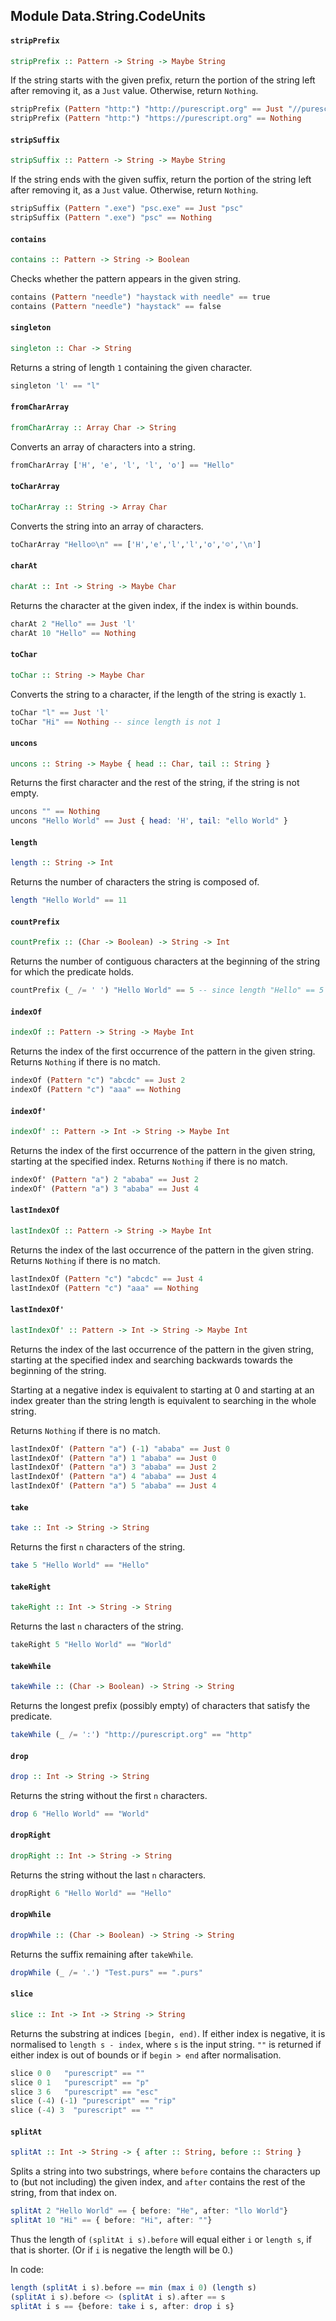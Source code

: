 ## Module Data.String.CodeUnits

#### `stripPrefix`

``` purescript
stripPrefix :: Pattern -> String -> Maybe String
```

If the string starts with the given prefix, return the portion of the
string left after removing it, as a `Just` value. Otherwise, return `Nothing`.

```purescript
stripPrefix (Pattern "http:") "http://purescript.org" == Just "//purescript.org"
stripPrefix (Pattern "http:") "https://purescript.org" == Nothing
```

#### `stripSuffix`

``` purescript
stripSuffix :: Pattern -> String -> Maybe String
```

If the string ends with the given suffix, return the portion of the
string left after removing it, as a `Just` value. Otherwise, return
`Nothing`.

```purescript
stripSuffix (Pattern ".exe") "psc.exe" == Just "psc"
stripSuffix (Pattern ".exe") "psc" == Nothing
```

#### `contains`

``` purescript
contains :: Pattern -> String -> Boolean
```

Checks whether the pattern appears in the given string.

```purescript
contains (Pattern "needle") "haystack with needle" == true
contains (Pattern "needle") "haystack" == false
```

#### `singleton`

``` purescript
singleton :: Char -> String
```

Returns a string of length `1` containing the given character.

```purescript
singleton 'l' == "l"
```


#### `fromCharArray`

``` purescript
fromCharArray :: Array Char -> String
```

Converts an array of characters into a string.

```purescript
fromCharArray ['H', 'e', 'l', 'l', 'o'] == "Hello"
```

#### `toCharArray`

``` purescript
toCharArray :: String -> Array Char
```

Converts the string into an array of characters.

```purescript
toCharArray "Hello☺\n" == ['H','e','l','l','o','☺','\n']
```

#### `charAt`

``` purescript
charAt :: Int -> String -> Maybe Char
```

Returns the character at the given index, if the index is within bounds.

```purescript
charAt 2 "Hello" == Just 'l'
charAt 10 "Hello" == Nothing
```


#### `toChar`

``` purescript
toChar :: String -> Maybe Char
```

Converts the string to a character, if the length of the string is
exactly `1`.

```purescript
toChar "l" == Just 'l'
toChar "Hi" == Nothing -- since length is not 1
```

#### `uncons`

``` purescript
uncons :: String -> Maybe { head :: Char, tail :: String }
```

Returns the first character and the rest of the string,
if the string is not empty.

```purescript
uncons "" == Nothing
uncons "Hello World" == Just { head: 'H', tail: "ello World" }
```


#### `length`

``` purescript
length :: String -> Int
```

Returns the number of characters the string is composed of.

```purescript
length "Hello World" == 11
```


#### `countPrefix`

``` purescript
countPrefix :: (Char -> Boolean) -> String -> Int
```

Returns the number of contiguous characters at the beginning
of the string for which the predicate holds.

```purescript
countPrefix (_ /= ' ') "Hello World" == 5 -- since length "Hello" == 5
```


#### `indexOf`

``` purescript
indexOf :: Pattern -> String -> Maybe Int
```

Returns the index of the first occurrence of the pattern in the
given string. Returns `Nothing` if there is no match.

```purescript
indexOf (Pattern "c") "abcdc" == Just 2
indexOf (Pattern "c") "aaa" == Nothing
```


#### `indexOf'`

``` purescript
indexOf' :: Pattern -> Int -> String -> Maybe Int
```

Returns the index of the first occurrence of the pattern in the
given string, starting at the specified index. Returns `Nothing` if there is
no match.

```purescript
indexOf' (Pattern "a") 2 "ababa" == Just 2
indexOf' (Pattern "a") 3 "ababa" == Just 4
```


#### `lastIndexOf`

``` purescript
lastIndexOf :: Pattern -> String -> Maybe Int
```

Returns the index of the last occurrence of the pattern in the
given string. Returns `Nothing` if there is no match.

```purescript
lastIndexOf (Pattern "c") "abcdc" == Just 4
lastIndexOf (Pattern "c") "aaa" == Nothing
```


#### `lastIndexOf'`

``` purescript
lastIndexOf' :: Pattern -> Int -> String -> Maybe Int
```

Returns the index of the last occurrence of the pattern in the
given string, starting at the specified index and searching
backwards towards the beginning of the string.

Starting at a negative index is equivalent to starting at 0 and
starting at an index greater than the string length is equivalent
to searching in the whole string.

Returns `Nothing` if there is no match.

```purescript
lastIndexOf' (Pattern "a") (-1) "ababa" == Just 0
lastIndexOf' (Pattern "a") 1 "ababa" == Just 0
lastIndexOf' (Pattern "a") 3 "ababa" == Just 2
lastIndexOf' (Pattern "a") 4 "ababa" == Just 4
lastIndexOf' (Pattern "a") 5 "ababa" == Just 4
```


#### `take`

``` purescript
take :: Int -> String -> String
```

Returns the first `n` characters of the string.

```purescript
take 5 "Hello World" == "Hello"
```


#### `takeRight`

``` purescript
takeRight :: Int -> String -> String
```

Returns the last `n` characters of the string.

```purescript
takeRight 5 "Hello World" == "World"
```


#### `takeWhile`

``` purescript
takeWhile :: (Char -> Boolean) -> String -> String
```

Returns the longest prefix (possibly empty) of characters that satisfy
the predicate.

```purescript
takeWhile (_ /= ':') "http://purescript.org" == "http"
```


#### `drop`

``` purescript
drop :: Int -> String -> String
```

Returns the string without the first `n` characters.

```purescript
drop 6 "Hello World" == "World"
```


#### `dropRight`

``` purescript
dropRight :: Int -> String -> String
```

Returns the string without the last `n` characters.

```purescript
dropRight 6 "Hello World" == "Hello"
```


#### `dropWhile`

``` purescript
dropWhile :: (Char -> Boolean) -> String -> String
```

Returns the suffix remaining after `takeWhile`.

```purescript
dropWhile (_ /= '.') "Test.purs" == ".purs"
```


#### `slice`

``` purescript
slice :: Int -> Int -> String -> String
```

Returns the substring at indices `[begin, end)`.
If either index is negative, it is normalised to `length s - index`,
where `s` is the input string. `""` is returned if either
index is out of bounds or if `begin > end` after normalisation.

```purescript
slice 0 0   "purescript" == ""
slice 0 1   "purescript" == "p"
slice 3 6   "purescript" == "esc"
slice (-4) (-1) "purescript" == "rip"
slice (-4) 3  "purescript" == ""
```

#### `splitAt`

``` purescript
splitAt :: Int -> String -> { after :: String, before :: String }
```

Splits a string into two substrings, where `before` contains the
characters up to (but not including) the given index, and `after` contains
the rest of the string, from that index on.

```purescript
splitAt 2 "Hello World" == { before: "He", after: "llo World"}
splitAt 10 "Hi" == { before: "Hi", after: ""}
```

Thus the length of `(splitAt i s).before` will equal either `i` or
`length s`, if that is shorter. (Or if `i` is negative the length will be
0.)

In code:
```purescript
length (splitAt i s).before == min (max i 0) (length s)
(splitAt i s).before <> (splitAt i s).after == s
splitAt i s == {before: take i s, after: drop i s}
```


